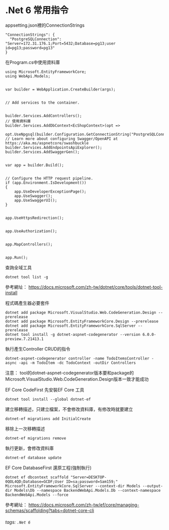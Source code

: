 # .Net 6 常用指令

appsetting.json裡的ConnectionStrings
```
"ConnectionStrings": {
  "PostgreSQLConnection": "Server=172.31.176.1;Port=5432;Database=pg13;user id=pg13;password=pg13"
}
```

在Program.cs中使用資料庫
```
using Microsoft.EntityFrameworkCore;
using WebApi.Models;


var builder = WebApplication.CreateBuilder(args);


// Add services to the container.


builder.Services.AddControllers();
// 使用資料庫
builder.Services.AddDbContext<EcShopContext>(opt =>
    opt.UseNpgsql(builder.Configuration.GetConnectionString("PostgreSQLConnection")));
// Learn more about configuring Swagger/OpenAPI at https://aka.ms/aspnetcore/swashbuckle
builder.Services.AddEndpointsApiExplorer();
builder.Services.AddSwaggerGen();


var app = builder.Build();


// Configure the HTTP request pipeline.
if (app.Environment.IsDevelopment())
{
    app.UseDeveloperExceptionPage();
    app.UseSwagger();
    app.UseSwaggerUI();
}


app.UseHttpsRedirection();


app.UseAuthorization();


app.MapControllers();


app.Run();

```

查詢全域工具
```
dotnet tool list -g
```
參考網址：
https://docs.microsoft.com/zh-tw/dotnet/core/tools/dotnet-tool-install

程式碼產生器必要套件
```
dotnet add package Microsoft.VisualStudio.Web.CodeGeneration.Design --prerelease 
dotnet add package Microsoft.EntityFrameworkCore.Design --prerelease 
dotnet add package Microsoft.EntityFrameworkCore.SqlServer --prerelease 
dotnet tool install -g dotnet-aspnet-codegenerator --version 6.0.0-preview.7.21413.1 
```
執行產生Controller CRUD的指令
```
dotnet-aspnet-codegenerator controller -name TodoItemsController -async -api -m TodoItem -dc TodoContext -outDir Controllers
```
注意：
tool的dotnet-aspnet-codegenerator版本要和package的Microsoft.VisualStudio.Web.CodeGeneration.Design版本一致才能成功

EF Core CodeFirst
先安裝EF Core 工具
```
dotnet tool install --global dotnet-ef
```

建立移轉描述，只建立檔案，不會修改資料庫，有修改時就要建立
```
dotnet-ef migrations add InitialCreate
```

移除上一次移轉描述
```
dotnet-ef migrations remove
```

執行更新，會修改資料庫
```
dotnet-ef database update
```

EF Core DatabaseFirst
還原工程(強制執行)
```
dotnet ef dbcontext scaffold "Server=DESKTOP-0QOL4QD;Database=GCDF;User ID=sa;password=Sam159;" Microsoft.EntityFrameworkCore.SqlServer --context-dir Models --output-dir Models\Db --namespace BackendWebApi.Models.Db --context-namespace BackendWebApi.Models --force
```

參考網址：
https://docs.microsoft.com/zh-tw/ef/core/managing-schemas/scaffolding?tabs=dotnet-core-cli

###### tags: `.Net 6`